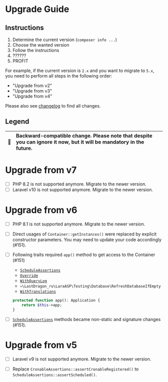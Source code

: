 # Upgrade Guide

[include:file]: ../../docs/Shared/Upgrade.md
[//]: # (start: preprocess/aa9fc458898c7c1c)
[//]: # (warning: Generated automatically. Do not edit.)

## Instructions

1. Determine the current version (`composer info ...`)
2. Choose the wanted version
3. Follow the instructions
4. ??????
5. PROFIT

For example, if the current version is `2.x` and you want to migrate to `5.x`, you need to perform all steps in the following order:

* "Upgrade from v2"
* "Upgrade from v3"
* "Upgrade from v4"

Please also see [changelog](https://github.com/LastDragon-ru/lara-asp/releases) to find all changes.

## Legend

| 🤝 | Backward-compatible change. Please note that despite you can ignore it now, but it will be mandatory in the future. |
|:--:|:--------------------------------------------------------------------------------------------------------------------|

[//]: # (end: preprocess/aa9fc458898c7c1c)

# Upgrade from v7

[include:file]: ../../docs/Shared/Upgrade/FromV7.md
[//]: # (start: preprocess/c45228918cc92f69)
[//]: # (warning: Generated automatically. Do not edit.)

* [ ] PHP 8.2 is not supported anymore. Migrate to the newer version.
* [ ] Laravel v10 is not supported anymore. Migrate to the newer version.

[//]: # (end: preprocess/c45228918cc92f69)

# Upgrade from v6

[include:file]: ../../docs/Shared/Upgrade/FromV6.md
[//]: # (start: preprocess/9679e76379216855)
[//]: # (warning: Generated automatically. Do not edit.)

* [ ] PHP 8.1 is not supported anymore. Migrate to the newer version.

* [ ] Direct usages of `Container::getInstances()` were replaced by explicit constructor parameters. You may need to update your code accordingly (#151).

[//]: # (end: preprocess/9679e76379216855)

* [ ] Following traits required `app()` method to get access to the Container (#151)
  * [`ScheduleAssertions`][code-links/5bf3a6e818e8ec48]
  * [`Override`][code-links/a5e57679c3a947a6]
  * [`WithQueryLog`][code-links/e6637d2e31bd9516]
  * `💀\LastDragon_ru\LaraASP\Testing\Database\RefreshDatabaseIfEmpty`
  * [`WithTranslations`][code-links/733eb8fbc4b211a5]

  ```php
  protected function app(): Application {
      return $this->app;
  }
  ```

* [ ] [`ScheduleAssertions`][code-links/5bf3a6e818e8ec48] methods became non-static and signature changes (#151).

# Upgrade from v5

[include:file]: ../../docs/Shared/Upgrade/FromV5.md
[//]: # (start: preprocess/2e85dad2b0618274)
[//]: # (warning: Generated automatically. Do not edit.)

* [ ] Laravel v9 is not supported anymore. Migrate to the newer version.

[//]: # (end: preprocess/2e85dad2b0618274)

* [ ] Replace `CronableAssertions::assertCronableRegistered()` to `ScheduleAssertions::assertScheduled()`.

[//]: # (start: code-links)
[//]: # (warning: Generated automatically. Do not edit.)

[code-links/5bf3a6e818e8ec48]: src/Assertions/Application/ScheduleAssertions.php
    "\LastDragon_ru\LaraASP\Testing\Assertions\Application\ScheduleAssertions"

[code-links/a5e57679c3a947a6]: src/Concerns/Override.php
    "\LastDragon_ru\LaraASP\Testing\Concerns\Override"

[code-links/e6637d2e31bd9516]: src/Database/QueryLog/WithQueryLog.php
    "\LastDragon_ru\LaraASP\Testing\Database\QueryLog\WithQueryLog"

[code-links/733eb8fbc4b211a5]: src/Utils/WithTranslations.php
    "\LastDragon_ru\LaraASP\Testing\Utils\WithTranslations"

[//]: # (end: code-links)
